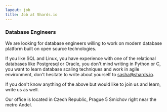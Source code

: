 ```yaml
---
layout: job
title: Job at Shards.io
---
```


### Database Engineers

We are looking for database engineers willing to work on modern database platform built on open source technologies.

If you like SQL and Linux, you have experience with one of the relational databases like Postgresql or Oracle, 
you don't mind writing in Python or C, you want to learn database scaling techniques and work in agile environment, 
don't hesitate to write about yourself to [sasha@shards.io](sasha@shards.io).

If you don't know anything of the above but would like to join us and learn, write us as well.

Our office is located in Czech Republic, Prague 5 Smichov right near the metro Andel.

